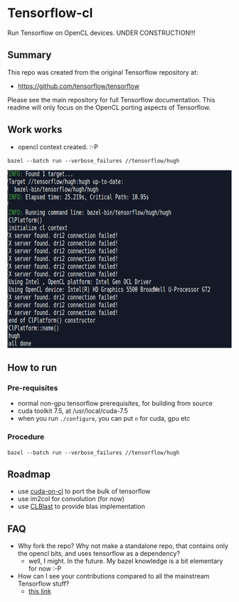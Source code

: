 # Tensorflow-cl

Run Tensorflow on OpenCL devices.  UNDER CONSTRUCTION!!!

## Summary

This repo was created from the original Tensorflow repository at:

- https://github.com/tensorflow/tensorflow

Please see the main repository for full Tensorflow documentation.  This readme will only focus on the OpenCL porting aspects of Tensorflow.

## Work works

- opencl context created.  :-P

```
bazel --batch run --verbose_failures //tensorflow/hugh
```
<img src="doc/img/clcontextonhd5500.png?raw=true" width="600" height="400" />

## How to run

### Pre-requisites

- normal non-gpu tensorflow prerequisites, for building from source
- cuda toolkit 7.5, at /usr/local/cuda-7.5
- when you run `./configure`, you can put `n` for cuda, gpu etc

### Procedure

```
bazel --batch run --verbose_failures //tensorflow/hugh
```

## Roadmap

- use [cuda-on-cl](https://github.com/hughperkins/cuda-on-cl) to port the bulk of tensorflow
- use im2col for convolution (for now)
- use [CLBlast](https://github.com/CNugteren/CLBlast) to provide blas implementation

## FAQ

- Why fork the repo?  Why not make a standalone repo, that contains only the opencl bits, and uses tensorflow as a dependency?
  - well, I might.  In the future.  My bazel knowledge is a bit elementary for now :-P
- How can I see your contributions compared to all the mainstream Tensorflow stuff?
  - [this link](https://github.com/hughperkins/tensorflow-cl/compare/master...tensorflow-cl#files_bucket)
